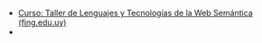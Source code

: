 - [Curso: Taller de Lenguajes y Tecnologías de la Web Semántica (fing.edu.uy)](https://eva.fing.edu.uy/course/view.php?id=822)
- 
